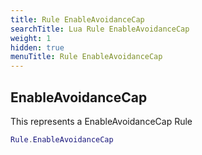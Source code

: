 ```yaml
---
title: Rule EnableAvoidanceCap
searchTitle: Lua Rule EnableAvoidanceCap
weight: 1
hidden: true
menuTitle: Rule EnableAvoidanceCap
---
```

## EnableAvoidanceCap

This represents a EnableAvoidanceCap Rule
```lua
Rule.EnableAvoidanceCap
```